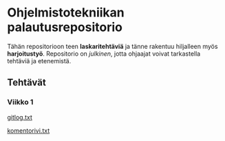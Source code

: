 # Ohjelmistotekniikan palautusrepositorio
Tähän repositorioon teen **laskaritehtäviä** ja tänne rakentuu hiljalleen myös **harjoitustyö**. Repositorio on *julkinen*, jotta ohjaajat voivat tarkastella tehtäviä ja etenemistä.
## Tehtävät
### Viikko 1
[gitlog.txt](https://github.com/maariaw/ot-harjoitustyo/blob/main/laskarit/viikko1/gitlog.txt)

[komentorivi.txt](https://github.com/maariaw/ot-harjoitustyo/blob/main/laskarit/viikko1/komentorivi.txt)
